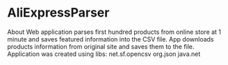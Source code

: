 # AliExpressParser
About
Web application parses first hundred products from online store at 1 minute and saves featured information into the CSV file. 
App downloads products information from original site and saves them to the file. 
Application was created using libs:
net.sf.opencsv
org.json
java.net

